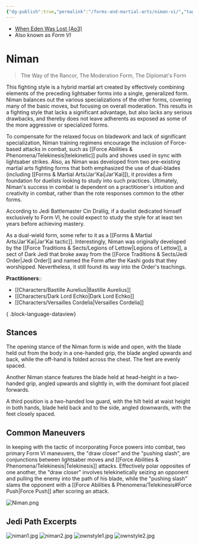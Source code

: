 ```yaml
---
{"dg-publish":true,"permalink":"/forms-and-martial-arts/niman-vi/","tags":["form"],"noteIcon":"saber1"}
---
```


- [When Eden Was Lost (Ao3)](https://archiveofourown.org/works/19334440/chapters/45992584)
- Also known as *Form VI*
# Niman
> The Way of the Rancor, The Moderation Form, The Diplomat's Form

This fighting style is a hybrid martial art created by effectively combining elements of the preceding lightsaber forms into a single, generalized form. Niman balances out the various specializations of the other forms, covering many of the basic moves, but focusing on overall moderation. This results in a fighting style that lacks a significant advantage, but also lacks any serious drawbacks, and thereby does not leave adherents as exposed as some of the more aggressive or specialized forms.

To compensate for the relaxed focus on bladework and lack of significant specialization, Niman training regimens encourage the inclusion of Force-based attacks in combat, such as [[Force Abilities & Phenomena/Telekinesis\|telekinetic]] pulls and shoves used in sync with lightsaber strikes. Also, as Niman was developed from two pre-existing martial arts fighting forms that both emphasized the use of dual-blades (including [[Forms & Martial Arts/Jar'Kai\|Jar'Kai]]), it provides a firm foundation for duelists looking to study into such practices. Ultimately, Niman's success in combat is dependent on a practitioner's intuition and creativity in combat, rather than the rote responses common to the other forms.

According to Jedi Battlemaster Cin Drallig, if a duelist dedicated himself exclusively to Form VI, he could expect to study the style for at least ten years before achieving mastery.

As a dual-wield form, some refer to it as a [[Forms & Martial Arts/Jar'Kai\|Jar'Kai tactic]]. Interestingly, Niman was originally developed by the [[Force Traditions & Sects/Legions of Lettow\|Legions of Lettow]], a sect of Dark Jedi that broke away from the [[Force Traditions & Sects/Jedi Order\|Jedi Order]] and named the Form after the Kashi gods that they worshipped. Nevertheless, it still found its way into the Order's teachings. 

**Practitioners**::
- [[Characters/Bastille Aurelius\|Bastille Aurelius]]
- [[Characters/Dark Lord Echko\|Dark Lord Echko]]
- [[Characters/Versailles Cordelia\|Versailles Cordelia]]

{ .block-language-dataview}
## Stances

The opening stance of the Niman form is wide and open, with the blade held out from the body in a one-handed grip, the blade angled upwards and back, while the off-hand is folded across the chest. The feet are evenly spaced.

Another Niman stance features the blade held at head-height in a two-handed grip, angled upwards and slightly in, with the dominant foot placed forwards.

A third position is a two-handed low guard, with the hilt held at waist height in both hands, blade held back and to the side, angled downwards, with the feet closely spaced.

## Common Maneuvers

In keeping with the tactic of incorporating Force powers into combat, two primary Form VI maneuvers, the "draw closer" and the "pushing slash", are conjunctions between lightsaber moves and [[Force Abilities & Phenomena/Telekinesis\|Telekinesis]] attacks. Effectively polar opposites of one another, the "draw closer" involves telekinetically seizing an opponent and pulling the enemy into the path of his blade, while the "pushing slash" slams the opponent with a [[Force Abilities & Phenomena/Telekinesis#Force Push\|Force Push]] after scoring an attack.

![Niman.png](/img/user/Photos/Niman.png)

## Jedi Path Excerpts

![niman1.jpg](/img/user/Photos/niman1.jpg)
![niman2.jpg](/img/user/Photos/niman2.jpg)
![ownstyle1.jpg](/img/user/Photos/ownstyle1.jpg)
![ownstyle2.jpg](/img/user/Photos/ownstyle2.jpg)